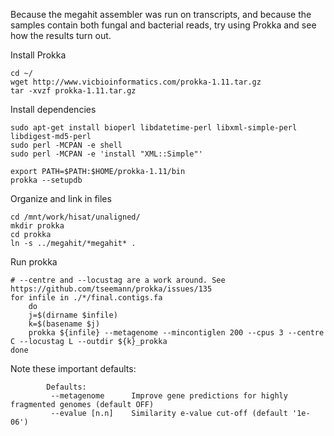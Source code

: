 Because the megahit assembler was run on transcripts, and because the samples contain both fungal and bacterial reads, try using Prokka and see how the results turn out.

Install Prokka
```
cd ~/
wget http://www.vicbioinformatics.com/prokka-1.11.tar.gz
tar -xvzf prokka-1.11.tar.gz
```

Install dependencies
```
sudo apt-get install bioperl libdatetime-perl libxml-simple-perl libdigest-md5-perl
sudo perl -MCPAN -e shell
sudo perl -MCPAN -e 'install "XML::Simple"'
```
```
export PATH=$PATH:$HOME/prokka-1.11/bin
prokka --setupdb
```

Organize and link in files
```
cd /mnt/work/hisat/unaligned/
mkdir prokka
cd prokka
ln -s ../megahit/*megahit* .
```

Run prokka
```
# --centre and --locustag are a work around. See https://github.com/tseemann/prokka/issues/135
for infile in ./*/final.contigs.fa
    do
    j=$(dirname $infile)
    k=$(basename $j)
    prokka ${infile} --metagenome --mincontiglen 200 --cpus 3 --centre C --locustag L --outdir ${k}_prokka
done
```    
Note these important defaults:
```
        Defaults:
         --metagenome      Improve gene predictions for highly fragmented genomes (default OFF)
         --evalue [n.n]    Similarity e-value cut-off (default '1e-06')
```
